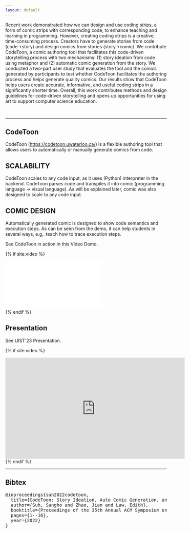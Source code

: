 ```yaml
---
layout: default
---
```


Recent work demonstrated how we can design and use coding strips, a form of comic strips with corresponding code, to enhance teaching and learning in programming. However, creating coding strips is a creative, time-consuming process. Creators have to generate stories from code (code->story) and design comics from stories (story->comic). We contribute CodeToon, a comic authoring tool that facilitates this code-driven storytelling process with two mechanisms: (1) story ideation from code using metaphor and (2) automatic comic generation from the story. We conducted a two-part user study that evaluates the tool and the comics generated by participants to test whether CodeToon facilitates the authoring process and helps generate quality comics. Our results show that CodeToon helps users create accurate, informative, and useful coding strips in a significantly shorter time. Overall, this work contributes methods and design guidelines for code-driven storytelling and opens up opportunities for using art to support computer science education.

<br/>

------

## CodeToon
CodeToon (<a href="https://codetoon.uwaterloo.ca/" target="_blank">https://codetoon.uwaterloo.ca/</a>) is a flexible authoring tool that allows users to automatically or manually generate comics from code.

## SCALABILITY
CodeToon scales to any code input, as it uses (Python) interpreter in the backend. CodeToon parses code and transpiles it into comic (programming language -> visual language). As will be explained later, comic was also designed to scale to any code input.

## COMIC DESIGN
Automatically generated comic is designed to show code semantics and execution steps. As can be seen from the demo, it can help students in several ways, e.g,. teach how to trace execution steps.


See <span class="sys-name">CodeToon</span> in action in this Video Demo.

{% if site.video %}
<div class="video-wrapper">
  <iframe src="{{site.video}}&color=white&rel=0&modestlogo=1" id="yt-video" frameborder="0" allow="accelerometer; autoplay; clipboard-write; encrypted-media; gyroscope; picture-in-picture" allowfullscreen></iframe>
</div>
{% endif %}

## Presentation

See UIST'23 Presentation.

{% if site.video %}
<div class="video-wrapper">
  <!-- <iframe src="{{site.talk}}&color=white&rel=0&modestlogo=1" id="yt-video" frameborder="0" allow="accelerometer; autoplay; clipboard-write; encrypted-media; gyroscope; picture-in-picture" allowfullscreen></iframe> -->
  <iframe width="560" height="315" src="https://www.youtube.com/embed/VkC54ZNO_HU?si=Ad0H_UwrBv8SqfmR&amp;start=8770" title="YouTube video player" frameborder="0" allow="accelerometer; autoplay; clipboard-write; encrypted-media; gyroscope; picture-in-picture; web-share" referrerpolicy="strict-origin-when-cross-origin" allowfullscreen></iframe>
</div>
{% endif %}

------

## Bibtex
<pre>
@inproceedings{suh2022codetoon,
  title={CodeToon: Story Ideation, Auto Comic Generation, and Structure Mapping for Code-Driven Storytelling},
  author={Suh, Sangho and Zhao, Jian and Law, Edith},
  booktitle={Proceedings of the 35th Annual ACM Symposium on User Interface Software and Technology},
  pages={1--16},
  year={2022}
}
</pre>